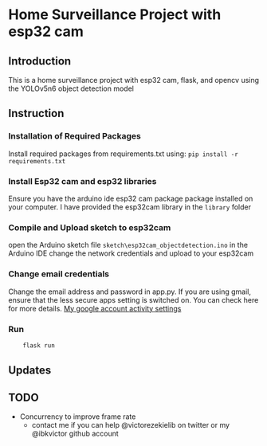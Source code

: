 # Home Surveillance Project with esp32 cam

## Introduction
This is a home surveillance project with esp32 cam, flask, and opencv using the YOLOv5n6 object detection model

## Instruction
### Installation of Required Packages
Install required packages from requirements.txt using:
	`pip install -r requirements.txt`


### Install Esp32 cam and esp32 libraries
Ensure you have the arduino ide esp32 cam package package installed on your computer. I have provided the esp32cam library in the `library` folder

### Compile and Upload sketch to esp32cam
open the Arduino sketch file `sketch\esp32cam_objectdetection.ino` in the Arduino IDE change the network credentials and upload to your esp32cam

### Change email credentials
Change the email address and password in app.py. If you are using gmail, ensure that the less secure apps setting is switched on. You can check here for more details. [My google account activity settings](https://www.google.com/settings/security/lesssecureapps)

### Run
```python
	flask run
```

## Updates

## TODO
- Concurrency to improve frame rate
	- contact me if you can help @victorezekielib on twitter or my @ibkvictor github account

